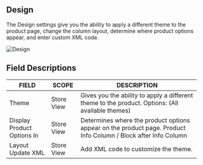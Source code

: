 Design
--

The Design settings give you the ability to apply a different theme to the product page, change the column layout, determine where product options appear, and enter custom XML code.

![Design](https://docs.magento.com/m2/ce/user_guide/Resources/Images/product-design_thumb_0_0.png)

## Field Descriptions

FIELD | SCOPE | DESCRIPTION
-- | -- | --
Theme | Store View | Gives you the ability to apply a different theme to the product. Options: (All available themes)
Display Product Options In | Store View | Determines where the product options appear on the product page. Product Info Column / Block after Info Column
Layout Update XML | Store View | Add XML code to customize the theme.